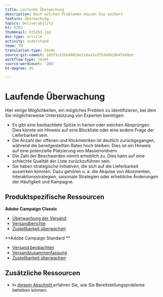 ```yaml
---
title: Laufende Überwachung
description: Nach welchen Problemen müssen Sie suchen?
feature: Überwachung
topics: Deliverability
kt: 5263
thumbnail: kt5263.jpg
doc-type: article
activity: understand
team: TM
translation-type: tm+mt
source-git-commit: 283f1cb2bb40818e11daa1a3753e8428b47e08ee
workflow-type: tm+mt
source-wordcount: '203'
ht-degree: 9%

---
```



# Laufende Überwachung

Hier einige Möglichkeiten, ein mögliches Problem zu identifizieren, bei dem Sie möglicherweise Unterstützung von Experten benötigen:

* Es gibt eine beobachtete Spitze in harten oder weichen Absprüngen. Dies könnte ein Hinweis auf eine Blockliste oder eine andere Frage der Lieferbarkeit sein.
* Die Anzahl der offenen und Klickmetriken ist deutlich zurückgegangen, während die bereitgestellten Raten hoch bleiben. Dies ist ein Hinweis auf eine potenzielle Platzierung von Massenordnern.
* Die Zahl der Beschwerden nimmt erheblich zu. Dies kann auf eine schlechte Qualität der Liste zurückzuführen sein.
* Sie haben strategische Initiativen, die sich auf die Lieferbarkeit auswirken könnten. Dazu gehören u. a. die Akquise von Abonnenten, Interaktionsstrategien, saisonale Strategien oder erhebliche Änderungen der Häufigkeit und Kampagne.

## Produktspezifische Ressourcen

**Adobe Campaign Classic**

* [Überwachung der Versand](https://experienceleague.adobe.com/docs/campaign-classic/using/sending-messages/monitoring-deliveries/about-delivery-monitoring.html)
* [Versandberichte](https://experienceleague.adobe.com/docs/campaign-classic/using/reporting/reports-on-deliveries/delivery-reports.html)
* [Zustellbarkeit überwachen](https://experienceleague.adobe.com/docs/campaign-classic/using/sending-messages/deliverability-management/monitoring-deliverability.html)

**Adobe Campaign Standard **

* [Versand beobachten](https://experienceleague.adobe.com/docs/campaign-standard/using/testing-and-sending/monitoring-messages/monitoring-a-delivery.html)
* [Versandzusammenfassung](https://docs-author-stg.corp.adobe.com/content/help/en/campaign-standard/using/reporting/list-of-reports/delivery-summary.html)
* [Zustellbarkeit überwachen](https://experienceleague.adobe.com/docs/campaign-standard/using/testing-and-sending/managing-deliverability/monitor-deliverability.html?lang=en#testing-and-sending)

## Zusätzliche Ressourcen

* In [diesem Abschnitt ](/help/additional-resources/troubleshooting.md) erfahren Sie, wie Sie Bereitstellungsprobleme beheben können.
